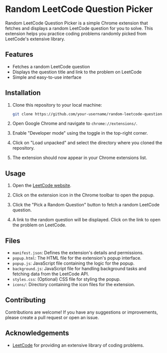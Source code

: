 # Random LeetCode Question Picker

Random LeetCode Question Picker is a simple Chrome extension that fetches and displays a random LeetCode question for you to solve. This extension helps you practice coding problems randomly picked from LeetCode's extensive library.

## Features

- Fetches a random LeetCode question
- Displays the question title and link to the problem on LeetCode
- Simple and easy-to-use interface

## Installation

1. Clone this repository to your local machine:

    ```bash
    git clone https://github.com/your-username/random-leetcode-question-picker.git
    ```

2. Open Google Chrome and navigate to `chrome://extensions/`.

3. Enable "Developer mode" using the toggle in the top-right corner.

4. Click on "Load unpacked" and select the directory where you cloned the repository.

5. The extension should now appear in your Chrome extensions list.

## Usage

1. Open the [LeetCode website](https://leetcode.com/).

2. Click on the extension icon in the Chrome toolbar to open the popup.

3. Click the "Pick a Random Question" button to fetch a random LeetCode question.

4. A link to the random question will be displayed. Click on the link to open the problem on LeetCode.

## Files

- `manifest.json`: Defines the extension's details and permissions.
- `popup.html`: The HTML file for the extension's popup interface.
- `popup.js`: JavaScript file containing the logic for the popup.
- `background.js`: JavaScript file for handling background tasks and fetching data from the LeetCode API.
- `styles.css`: (Optional) CSS file for styling the popup.
- `icons/`: Directory containing the icon files for the extension.

## Contributing

Contributions are welcome! If you have any suggestions or improvements, please create a pull request or open an issue.

## Acknowledgements

- [LeetCode](https://leetcode.com/) for providing an extensive library of coding problems.
